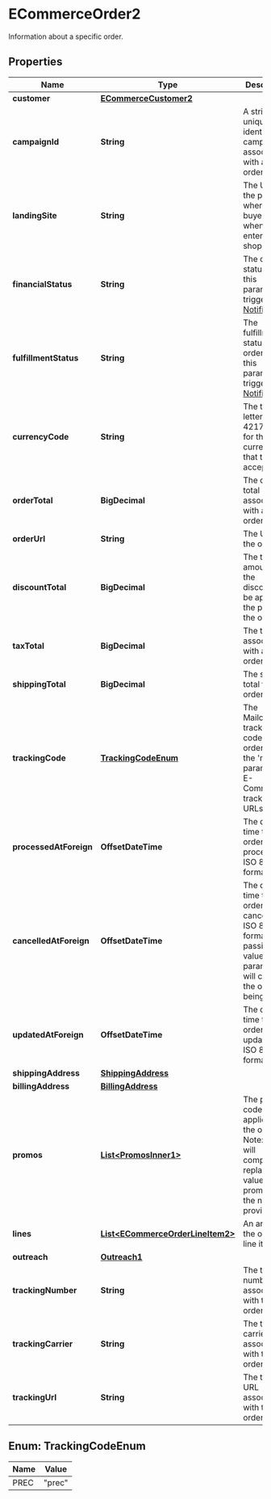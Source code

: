 

# ECommerceOrder2

Information about a specific order.

## Properties

| Name | Type | Description | Notes |
|------------ | ------------- | ------------- | -------------|
|**customer** | [**ECommerceCustomer2**](ECommerceCustomer2.md) |  |  [optional] |
|**campaignId** | **String** | A string that uniquely identifies the campaign associated with an order. |  [optional] |
|**landingSite** | **String** | The URL for the page where the buyer landed when entering the shop. |  [optional] |
|**financialStatus** | **String** | The order status. Use this parameter to trigger [Order Notifications](https://mailchimp.com/developer/marketing/docs/e-commerce/#order-notifications). |  [optional] |
|**fulfillmentStatus** | **String** | The fulfillment status for the order. Use this parameter to trigger [Order Notifications](https://mailchimp.com/developer/marketing/docs/e-commerce/#order-notifications). |  [optional] |
|**currencyCode** | **String** | The three-letter ISO 4217 code for the currency that the store accepts. |  [optional] |
|**orderTotal** | **BigDecimal** | The order total associated with an order. |  [optional] |
|**orderUrl** | **String** | The URL for the order. |  [optional] |
|**discountTotal** | **BigDecimal** | The total amount of the discounts to be applied to the price of the order. |  [optional] |
|**taxTotal** | **BigDecimal** | The tax total associated with an order. |  [optional] |
|**shippingTotal** | **BigDecimal** | The shipping total for the order. |  [optional] |
|**trackingCode** | [**TrackingCodeEnum**](#TrackingCodeEnum) | The Mailchimp tracking code for the order. Uses the &#39;mc_tc&#39; parameter in E-Commerce tracking URLs. |  [optional] |
|**processedAtForeign** | **OffsetDateTime** | The date and time the order was processed in ISO 8601 format. |  [optional] |
|**cancelledAtForeign** | **OffsetDateTime** | The date and time the order was cancelled in ISO 8601 format. Note: passing a value for this parameter will cancel the order being edited. |  [optional] |
|**updatedAtForeign** | **OffsetDateTime** | The date and time the order was updated in ISO 8601 format. |  [optional] |
|**shippingAddress** | [**ShippingAddress**](ShippingAddress.md) |  |  [optional] |
|**billingAddress** | [**BillingAddress**](BillingAddress.md) |  |  [optional] |
|**promos** | [**List&lt;PromosInner1&gt;**](PromosInner1.md) | The promo codes applied on the order. Note: Patch will completely replace the value of promos with the new one provided. |  [optional] |
|**lines** | [**List&lt;ECommerceOrderLineItem2&gt;**](ECommerceOrderLineItem2.md) | An array of the order&#39;s line items. |  [optional] |
|**outreach** | [**Outreach1**](Outreach1.md) |  |  [optional] |
|**trackingNumber** | **String** | The tracking number associated with the order. |  [optional] |
|**trackingCarrier** | **String** | The tracking carrier associated with the order. |  [optional] |
|**trackingUrl** | **String** | The tracking URL associated with the order. |  [optional] |



## Enum: TrackingCodeEnum

| Name | Value |
|---- | -----|
| PREC | &quot;prec&quot; |



